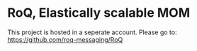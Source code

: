 # RoQ, Elastically scalable MOM

This project is hosted in a seperate account. Please go to: https://github.com/roq-messaging/RoQ
